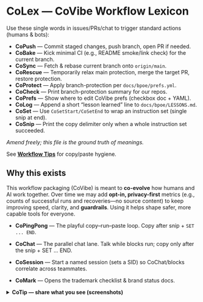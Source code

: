 # CoLex — CoVibe Workflow Lexicon

Use these single words in issues/PRs/chat to trigger standard actions (humans & bots):

- **CoPush** — Commit staged changes, push branch, open PR if needed.
- **CoBake** — Kick minimal CI (e.g., README smoke/link check) for the current branch.
- **CoSync** — Fetch & rebase current branch onto `origin/main`.
- **CoRescue** — Temporarily relax main protection, merge the target PR, restore protection.
- **CoProtect** — Apply branch-protection per `docs/bpoe/prefs.yml`.
- **CoCheck** — Print branch-protection summary for our repos.
- **CoPrefs** — Show where to edit CoVibe prefs (checkbox doc + YAML).
- **CoLog** — Append a short “lesson learned” line to `docs/bpoe/LESSONS.md`.
- **CoSet** — Use `CoSetStart/CoSetEnd` to wrap an instruction set (single snip at end).
- **CoSnip** — Print the copy delimiter only when a whole instruction set succeeded.

_Amend freely; this file is the ground truth of meanings._


See **[Workflow Tips](docs/bpoe/TIPS.md)** for copy/paste hygiene.
## Why this exists

This workflow packaging (CoVibe) is meant to **co-evolve** how humans and AI work together. Over time we may add **opt-in, privacy-first** metrics (e.g., counts of successful runs and recoveries—no source content) to keep improving speed, clarity, and **guardrails**. Using it helps shape safer, more capable tools for everyone.
- **CoPingPong** — The playful copy–run–paste loop. Copy after snip + `SET ... END`.

- **CoChat** — The parallel chat lane. Talk while blocks run; copy only after the snip + SET ... END.

- **CoSession** — Start a named session (sets a SID) so CoChat/blocks correlate across teammates.
- **CoMark** — Opens the trademark checklist & brand status docs.

<details>
<summary><strong>CoTip — share what you see (screenshots)</strong></summary>

Press **PrtScn** to copy the screen to clipboard, **Win+PrtScn** to save to *Pictures\Screenshots*, or **Win+Shift+S** to snip an area.
Then drag the image into ChatGPT so we can see exactly what you see.

</details>

